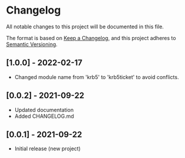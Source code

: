 # Changelog

All notable changes to this project will be documented in this file.

The format is based on [Keep a Changelog](https://keepachangelog.com/en/1.0.0/),
and this project adheres to [Semantic Versioning](https://semver.org/spec/v2.0.0.html).

## [1.0.0] - 2022-02-17

- Changed module name from 'krb5' to 'krb5ticket' to avoid conflicts.

## [0.0.2] - 2021-09-22

- Updated documentation
- Added CHANGELOG.md

## [0.0.1] - 2021-09-22

- Initial release (new project)